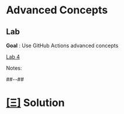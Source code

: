 <!-- .slide: class="exercice" -->

# Advanced Concepts

## Lab

**Goal** : Use GitHub Actions advanced concepts

[Lab 4](https://github.com/sfeir-open-source/sfeir-school-github-actions/tree/main/steps/06-Advanced-Concepts/README.md)

Notes:

##--##
<!-- .slide: class="transition blue"-->

# [[Ξ]](https://github.com/sfeir-open-source/sfeir-school-github-actions/tree/main/steps/06-Advanced-Concepts-solution) Solution
